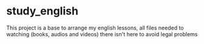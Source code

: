 # study_english
This project is a base to arrange my english lessons, all files needed to watching (books, audios and videos) there isn't here to avoid legal problems
